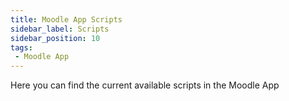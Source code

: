 ```yaml
---
title: Moodle App Scripts
sidebar_label: Scripts
sidebar_position: 10
tags:
 - Moodle App
---
```


Here you can find the current available scripts in the Moodle App
